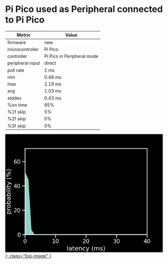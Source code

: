 # Pi Pico used as Peripheral connected to Pi Pico

| Metric           | Value                      |
| ---------------- | -------------------------- |
| firmware         | new                        |
| microcontroller  | Pi Pico                    |
| controller       | Pi Pico in Peripheral mode |
| peripheral input | direct                     |
| poll rate        | 1 ms                       |
| min              | 0.48 ms                    |
| max              | 2.19 ms                    |
| avg              | 1.03 ms                    |
| stddev           | 0.43 ms                    |
| %on time         | 95%                        |
| %1f skip         | 5%                         |
| %2f skip         | 0%                         |
| %3f skip         | 0%                         |

[![Graph](../../assets/images/results/santroller_peripheral_n.png){: class="big-image" }](../../assets/images/results/santroller_peripheral_n.png)

